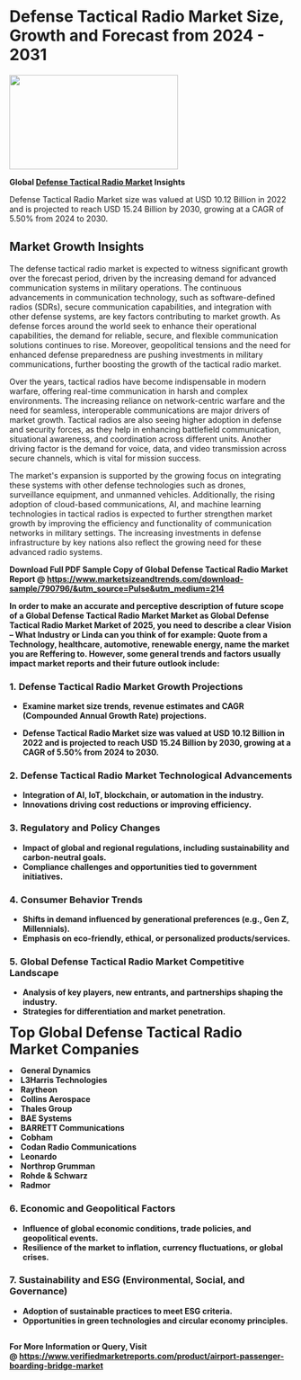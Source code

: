 <H1>Defense Tactical Radio Market Size, Growth and Forecast from 2024 - 2031</H1><img class="aligncenter size-medium wp-image-584254" src="https://thirdeyenews.in/wp-content/uploads/2024/09/Global-Market-Research-300x168.jpeg" alt="" width="300" height="168" /><p><strong>Global&nbsp;<a href="https://www.marketsizeandtrends.com/download-sample/790796/&amp;utm_source=Pulse&amp;utm_medium=214">Defense Tactical Radio Market</a> Insights</strong></p><p>Defense Tactical Radio Market size was valued at USD 10.12 Billion in 2022 and is projected to reach USD 15.24 Billion by 2030, growing at a CAGR of 5.50% from 2024 to 2030.</p><p><h2>Market Growth Insights</h2> <p>The defense tactical radio market is expected to witness significant growth over the forecast period, driven by the increasing demand for advanced communication systems in military operations. The continuous advancements in communication technology, such as software-defined radios (SDRs), secure communication capabilities, and integration with other defense systems, are key factors contributing to market growth. As defense forces around the world seek to enhance their operational capabilities, the demand for reliable, secure, and flexible communication solutions continues to rise. Moreover, geopolitical tensions and the need for enhanced defense preparedness are pushing investments in military communications, further boosting the growth of the tactical radio market.</p> <p><strong></strong></p> <p>Over the years, tactical radios have become indispensable in modern warfare, offering real-time communication in harsh and complex environments. The increasing reliance on network-centric warfare and the need for seamless, interoperable communications are major drivers of market growth. Tactical radios are also seeing higher adoption in defense and security forces, as they help in enhancing battlefield communication, situational awareness, and coordination across different units. Another driving factor is the demand for voice, data, and video transmission across secure channels, which is vital for mission success.</p> <p>The market's expansion is supported by the growing focus on integrating these systems with other defense technologies such as drones, surveillance equipment, and unmanned vehicles. Additionally, the rising adoption of cloud-based communications, AI, and machine learning technologies in tactical radios is expected to further strengthen market growth by improving the efficiency and functionality of communication networks in military settings. The increasing investments in defense infrastructure by key nations also reflect the growing need for these advanced radio systems.</p> <p><strong></p><p><span class=""><strong>Download Full PDF Sample Copy of Global Defense Tactical Radio Market Report</strong> @ <a href="https://www.marketsizeandtrends.com/download-sample/790796/&amp;utm_source=Pulse&amp;utm_medium=214" target="_blank">https://www.marketsizeandtrends.com/download-sample/790796/&amp;utm_source=Pulse&amp;utm_medium=214</a></span></p><p>In order to make an accurate and perceptive description of future scope of a Global&nbsp;Defense Tactical Radio Market Market as Global&nbsp;Defense Tactical Radio Market Market of 2025, you need to describe a clear Vision &ndash; What Industry or Linda can you think of for example: Quote from a Technology, healthcare, automotive, renewable energy, name the market you are Reffering to. However, some general trends and factors usually impact market reports and their future outlook include:</p><h3>1.&nbsp;<strong>Defense Tactical Radio Market Growth Projections</strong></h3><ul><li>Examine market size trends, revenue estimates and CAGR (Compounded Annual Growth Rate) projections.</li><li><p>Defense Tactical Radio Market size was valued at USD 10.12 Billion in 2022 and is projected to reach USD 15.24 Billion by 2030, growing at a CAGR of 5.50% from 2024 to 2030.</p></li></ul><h3>2.&nbsp;<strong>Defense Tactical Radio Market Technological Advancements</strong></h3><ul><li>Integration of AI, IoT, blockchain, or automation in the industry.</li><li>Innovations driving cost reductions or improving efficiency.</li></ul><h3>3.&nbsp;<strong>Regulatory and Policy Changes</strong></h3><ul><li>Impact of global and regional regulations, including sustainability and carbon-neutral goals.</li><li>Compliance challenges and opportunities tied to government initiatives.</li></ul><h3>4.&nbsp;<strong>Consumer Behavior Trends</strong></h3><ul><li>Shifts in demand influenced by generational preferences (e.g., Gen Z, Millennials).</li><li>Emphasis on eco-friendly, ethical, or personalized products/services.</li></ul><h3>5.&nbsp;<strong>Global Defense Tactical Radio Market Competitive Landscape</strong></h3><ul><li>Analysis of key players, new entrants, and partnerships shaping the industry.</li><li>Strategies for differentiation and market penetration.</li></ul><p data-pm-slice="1 1 []"><span style="color: inherit; font-family: inherit; font-size: 25px;">Top Global Defense Tactical Radio Market Companies</span></p><div class="" data-test-id=""><p><li>General Dynamics</li><li> L3Harris Technologies</li><li> Raytheon</li><li> Collins Aerospace</li><li> Thales Group</li><li> BAE Systems</li><li> BARRETT Communications</li><li> Cobham</li><li> Codan Radio Communications</li><li> Leonardo</li><li> Northrop Grumman</li><li> Rohde & Schwarz</li><li> Radmor</li></p></div><h3>6.&nbsp;<strong>Economic and Geopolitical Factors</strong></h3><ul><li>Influence of global economic conditions, trade policies, and geopolitical events.</li><li>Resilience of the market to inflation, currency fluctuations, or global crises.</li></ul><h3>7.&nbsp;<strong>Sustainability and ESG (Environmental, Social, and Governance)</strong></h3><ul><li>Adoption of sustainable practices to meet ESG criteria.</li><li>Opportunities in green technologies and circular economy principles.</li></ul><h2><strong style="font-size: 14px;">For More Information or Query, Visit @&nbsp;</strong><a style="background-color: #ffffff; font-size: 14px;" href="https://www.marketsizeandtrends.com/report/defense-tactical-radio-market/" target="_blank">https://www.verifiedmarketreports.com/product/airport-passenger-boarding-bridge-market</a></h2>
